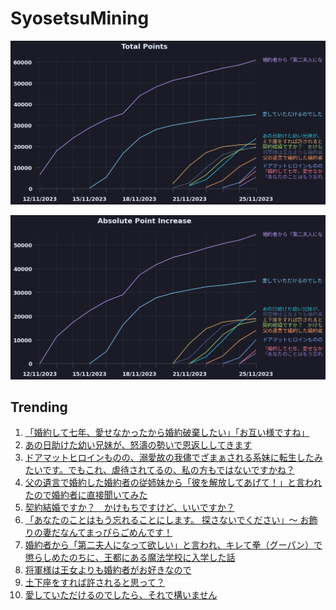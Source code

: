# SyosetsuMining


![](https://raw.githubusercontent.com/exc4l/SyosetsuMining/main/plots/point_trend.png)

![](https://raw.githubusercontent.com/exc4l/SyosetsuMining/main/plots/point_increase.png)


## Trending

1. [「婚約して七年、愛せなかったから婚約破棄したい」「お互い様ですね」](https://ncode.syosetu.com/n3619im/)
2. [あの日助けた幼い兄妹が、怒濤の勢いで恩返ししてきます](https://ncode.syosetu.com/n3556ig/)
3. [ドアマットヒロインものの、溺愛故の我儘でざまぁされる系妹に転生したみたいです。でもこれ、虐待されてるの、私の方もではないですかね？](https://ncode.syosetu.com/n3864im/)
4. [父の遺言で婚約した婚約者の従姉妹から「彼を解放してあげて！」と言われたので婚約者に直接聞いてみた](https://ncode.syosetu.com/n0469in/)
5. [契約結婚ですか？　かけもちですけど、いいですか？](https://ncode.syosetu.com/n0097in/)
6. [「あなたのことはもう忘れることにします。 探さないでください」〜 お飾りの妻だなんてまっぴらごめんです！](https://ncode.syosetu.com/n0989in/)
7. [婚約者から「第二夫人になって欲しい」と言われ、キレて拳（グーパン）で懲らしめたのちに、王都にある魔法学校に入学した話](https://ncode.syosetu.com/n4353im/)
8. [将軍様は王女よりも婚約者がお好きなので](https://ncode.syosetu.com/n9682im/)
9. [土下座をすれば許されると思って？](https://ncode.syosetu.com/n9706im/)
10. [愛していただけるのでしたら、それで構いません](https://ncode.syosetu.com/n8000im/)
